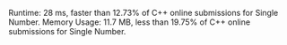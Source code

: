 Runtime: 28 ms, faster than 12.73% of C++ online submissions for Single Number.
Memory Usage: 11.7 MB, less than 19.75% of C++ online submissions for Single Number.
